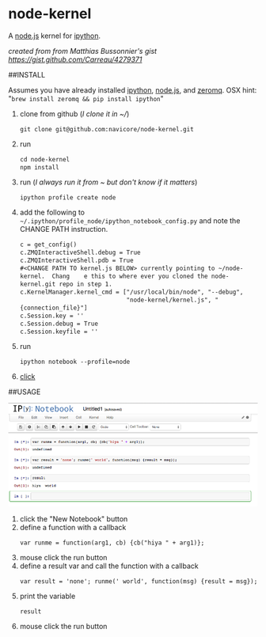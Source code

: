 node-kernel
===========

A [node.js](http://nodejs.org/) kernel for [ipython](http://ipython.org/).

_created from from Matthias Bussonnier's gist https://gist.github.com/Carreau/4279371_

##INSTALL

Assumes you have already installed [ipython](http://ipython.org), [node.js](http://nodejs.org), and [zeromq](http://zeromq.org/). OSX hint: "`brew install zeromq && pip install ipython`"

1. clone from github (_I clone it in ~/_)
    ```    
    git clone git@github.com:navicore/node-kernel.git
    ```    

1. run 
    ```
    cd node-kernel
    npm install
    ```
1. run (_I always run it from ~ but don't know if it matters_)
    ```
    ipython profile create node
    ```

1. add the following to `~/.ipython/profile_node/ipython_notebook_config.py` and note the CHANGE PATH instruction.
    ```
    c = get_config()
    c.ZMQInteractiveShell.debug = True
    c.ZMQInteractiveShell.pdb = True
    #<CHANGE PATH TO kernel.js BELOW> currently pointing to ~/node-kernel.  Chang    e this to where ever you cloned the node-kernel.git repo in step 1.
    c.KernelManager.kernel_cmd = ["/usr/local/bin/node", "--debug",
                                  "node-kernel/kernel.js", "{connection_file}"]
    c.Session.key = ''
    c.Session.debug = True
    c.Session.keyfile = ''
    ```

1. run
    ```
    ipython notebook --profile=node
    ```

1. [click](http://localhost:8888)

##USAGE

![node-kernel demo](images/node-kernel-screen.png)

1. click the "New Notebook" button
1. define a function with a callback
    ```
    var runme = function(arg1, cb) {cb("hiya " + arg1)};
    ```
1. mouse click the run button
1. define a result var and call the function with a callback
    ```
    var result = 'none'; runme(' world', function(msg) {result = msg});
    ```
1. print the variable
    ```
    result
    ```
1. mouse click the run button


